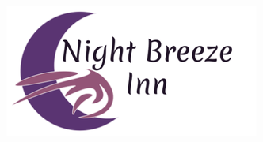 <picture>
  <source media="(prefers-color-scheme: dark)" srcset="./assets/Logo-dark.png">
  <img src="./assets/logo-light.png">
</picture>
